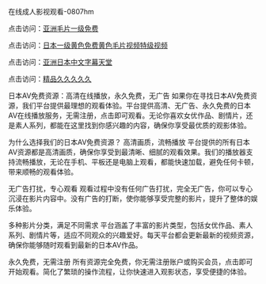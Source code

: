 在线成人影视观看-0807hm

点击访问：<a href="https://heiliao2dmwwy.pages.dev">亚洲毛片一级免费</a>

点击访问：<a href="https://heiliao2dmwwy.pages.dev">日本一级黄色免费黄色毛片视频特级视频</a>

点击访问：<a href="https://heiliaozj3tjd.pages.dev">亚洲日本中文字幕天堂</a>

点击访问：<a href="https://heiliaowt0d7p.pages.dev">精品久久久久久</a>

日本AV免费资源：高清在线播放，永久免费，无广告
如果你在寻找日本AV免费资源，我们平台提供最理想的观看体验。平台提供高清、无广告、永久免费的日本AV在线播放服务，无需注册，点击即可观看。无论你喜欢女优作品、剧情片，还是素人系列，都能在这里找到你感兴趣的内容，确保你享受最优质的观影体验。

为什么选择我们的日本AV免费资源？
高清画质，流畅播放
平台提供的所有日本AV资源都是高清画质，确保你享受到最清晰、细腻的观看效果。我们的播放器支持流畅播放，无论在手机、平板还是电脑上观看，都能快速加载，避免任何卡顿，带来顺畅的观看体验。

无广告打扰，专心观看
观看过程中没有任何广告打扰，完全无广告，你可以专心沉浸在影片内容中。没有广告的打断，使你能够享受完整的影片，提升了整体的娱乐体验。

多种影片分类，满足不同需求
平台涵盖了丰富的影片类型，包括女优作品、素人系列、剧情片等，适应不同观众的兴趣爱好。每天平台都会更新最新的视频资源，确保你能够随时观看到最新的日本AV作品。

永久免费，无需注册
所有资源完全免费，你无需注册账户或购买会员，点击即可开始观看。简化了繁琐的操作流程，让你快速进入观影状态，享受便捷的体验。

<span style="display:none;">[Canonical link](https://github.com/xlin156/3476898 ）</span>
